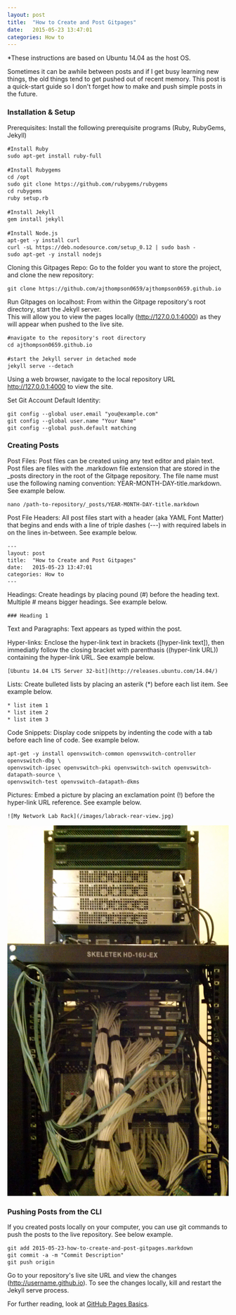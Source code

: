 ```yaml
---
layout: post
title:  "How to Create and Post Gitpages"
date:   2015-05-23 13:47:01
categories: How to
---
```


*These instructions are based on Ubuntu 14.04 as the host OS.

Sometimes it can be awhile between posts and if I get busy learning new things, the old things tend to get pushed out of recent memory.  This post is a quick-start guide so I don't forget how to make and push simple posts in the future.

### Installation & Setup

Prerequisites: Install the following prerequisite programs (Ruby, RubyGems, Jekyll)
	
	#Install Ruby
	sudo apt-get install ruby-full
	
	#Install Rubygems
	cd /opt
	sudo git clone https://github.com/rubygems/rubygems
	cd rubygems
	ruby setup.rb

	#Install Jekyll
	gem install jekyll

	#Install Node.js
	apt-get -y install curl
	curl -sL https://deb.nodesource.com/setup_0.12 | sudo bash -
	sudo apt-get -y install nodejs
	
Cloning this Gitpages Repo: Go to the folder you want to store the project, and clone the new repository:

	git clone https://github.com/ajthompson0659/ajthompson0659.github.io
	
Run Gitpages on localhost: From within the Gitpage repository's root directory, start the Jekyll server.  
This will allow you to view the pages locally (http://127.0.0.1:4000) as they will appear when pushed to the live site.
	
	#navigate to the repository's root directory
	cd ajthompson0659.github.io

	#start the Jekyll server in detached mode
	jekyll serve --detach

Using a web browser, navigate to the local repository URL http://127.0.0.1:4000 to view the site.

Set Git Account Default Identity:

	git config --global user.email "you@example.com"
	git config --global user.name "Your Name"
	git config --global push.default matching


### Creating Posts

Post Files: Post files can be created using any text editor and plain text.  Post files are files with the .markdown file extension that are stored in the _posts directory in the root of the Gitpage repository.  The file name must use the following naming convention: YEAR-MONTH-DAY-title.markdown.  See example below.

	nano /path-to-repository/_posts/YEAR-MONTH-DAY-title.markdown

Post File Headers:  All post files start with a header (aka YAML Font Matter) that begins and ends with a line of triple dashes (---) with required labels in on the lines in-between.  See example below.

	---
	layout: post
	title:  "How to Create and Post Gitpages"
	date:   2015-05-23 13:47:01
	categories: How to
	---

Headings: Create headings by placing pound (#) before the heading text.  Multiple # means bigger headings.  See example below.

	### Heading 1

Text and Paragraphs: Text appears as typed within the post.  

Hyper-links: Enclose the hyper-link text in brackets ([hyper-link text]), then immediatly follow the closing bracket with parenthasis ((hyper-link URL)) containing the hyper-link URL.  See example below.

	[Ubuntu 14.04 LTS Server 32-bit](http://releases.ubuntu.com/14.04/) 

Lists: Create bulleted lists by placing an asterik (*) before each list item.  See example below.

	* list item 1
	* list item 2
	* list item 3

Code Snippets: Display code snippets by indenting the code with a tab before each line of code.  See example below.

	apt-get -y install openvswitch-common openvswitch-controller openvswitch-dbg \
	openvswitch-ipsec openvswitch-pki openvswitch-switch openvswitch-datapath-source \
	openvswitch-test openvswitch-datapath-dkms

Pictures: Embed a picture by placing an exclamation point (!) before the hyper-link URL reference.  See example below.

	![My Network Lab Rack](/images/labrack-rear-view.jpg)

![My Network Lab Rack](/images/labrack-rear-view.jpg)

### Pushing Posts from the CLI

If you created posts locally on your computer, you can use git commands to push the posts to the live repository.  See below example.

	git add 2015-05-23-how-to-create-and-post-gitpages.markdown
	git commit -a -m "Commit Description"
	git push origin 
	
Go to your repository's live site URL and view the changes (http://username.github.io).  To see the changes locally, kill and restart the Jekyll serve process.

For further reading, look at [GitHub Pages Basics](https://help.github.com/categories/github-pages-basics/).

